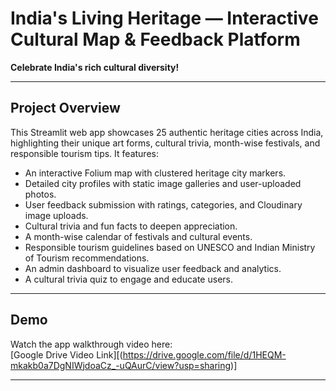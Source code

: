 # India's Living Heritage — Interactive Cultural Map & Feedback Platform

**Celebrate India's rich cultural diversity!**

---

## Project Overview

This Streamlit web app showcases 25 authentic heritage cities across India, highlighting their unique art forms, cultural trivia, month-wise festivals, and responsible tourism tips. It features:

- An interactive Folium map with clustered heritage city markers.
- Detailed city profiles with static image galleries and user-uploaded photos.
- User feedback submission with ratings, categories, and Cloudinary image uploads.
- Cultural trivia and fun facts to deepen appreciation.
- A month-wise calendar of festivals and cultural events.
- Responsible tourism guidelines based on UNESCO and Indian Ministry of Tourism recommendations.
- An admin dashboard to visualize user feedback and analytics.
- A cultural trivia quiz to engage and educate users.

---

## Demo

Watch the app walkthrough video here:  
[Google Drive Video Link][(https://drive.google.com/file/d/1HEQM-mkakb0a7DgNIWjdoaCz_-uQAurC/view?usp=sharing)]

---
